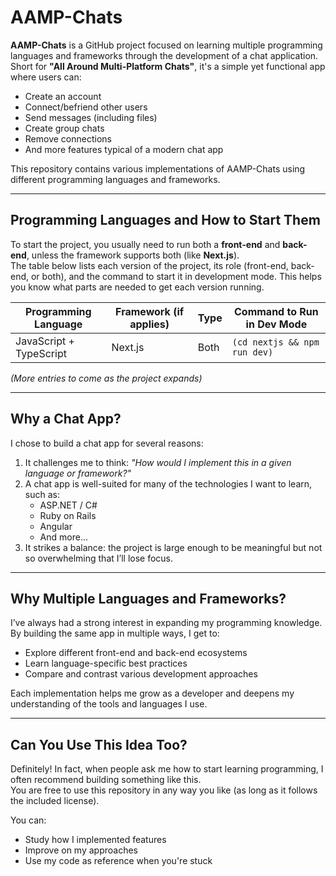# AAMP-Chats

**AAMP-Chats** is a GitHub project focused on learning multiple programming languages and frameworks through the development of a chat application. Short for **"All Around Multi-Platform Chats"**, it's a simple yet functional app where users can:

- Create an account  
- Connect/befriend other users  
- Send messages (including files)  
- Create group chats  
- Remove connections  
- And more features typical of a modern chat app  

This repository contains various implementations of AAMP-Chats using different programming languages and frameworks.

---

## Programming Languages and How to Start Them

To start the project, you usually need to run both a **front-end** and **back-end**, unless the framework supports both (like **Next.js**).  
The table below lists each version of the project, its role (front-end, back-end, or both), and the command to start it in development mode. This helps you know what parts are needed to get each version running.

| Programming Language     | Framework (if applies) | Type  | Command to Run in Dev Mode           |
|--------------------------|------------------------|-------|---------------------------------------|
| JavaScript + TypeScript | Next.js               | Both  | `(cd nextjs && npm run dev)`          |

*(More entries to come as the project expands)*

---

## Why a Chat App?

I chose to build a chat app for several reasons:

1. It challenges me to think: *"How would I implement this in a given language or framework?"*
2. A chat app is well-suited for many of the technologies I want to learn, such as:
   - ASP.NET / C#
   - Ruby on Rails
   - Angular
   - And more...
3. It strikes a balance: the project is large enough to be meaningful but not so overwhelming that I’ll lose focus.

---

## Why Multiple Languages and Frameworks?

I’ve always had a strong interest in expanding my programming knowledge. By building the same app in multiple ways, I get to:

- Explore different front-end and back-end ecosystems  
- Learn language-specific best practices  
- Compare and contrast various development approaches  

Each implementation helps me grow as a developer and deepens my understanding of the tools and languages I use.

---

## Can You Use This Idea Too?

Definitely! In fact, when people ask me how to start learning programming, I often recommend building something like this.  
You are free to use this repository in any way you like (as long as it follows the included license).

You can:

- Study how I implemented features  
- Improve on my approaches  
- Use my code as reference when you're stuck

